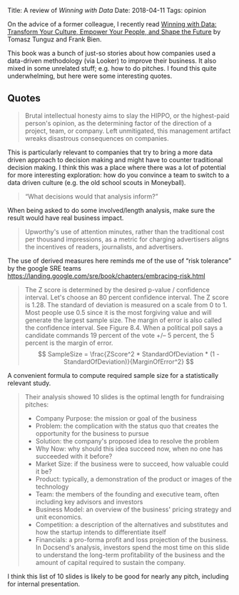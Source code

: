 Title: A review of <em>Winning with Data</em>
Date: 2018-04-11
Tags: opinion

On the advice of a former colleague, I recently read [Winning with Data: Transform Your Culture, Empower Your People, and Shape the Future](https://smile.amazon.com/Winning-Data-Transform-Culture-Empower-ebook/dp/B01G9FLALC) by Tomasz Tunguz and Frank Bien.

This book was a bunch of just-so stories about how companies used a data-driven methodology (via Looker) to improve their business. It also mixed in some unrelated stuff; e.g. how to do pitches. I found this quite underwhelming, but here were some interesting quotes.

## Quotes

> Brutal intellectual honesty aims to slay the HIPPO, or the highest-paid person's opinion, as the determining factor of the direction of a project, team, or company. Left unmitigated, this management artifact wreaks disastrous consequences on companies.

This is particularly relevant to companies that try to bring a more data driven approach to decision making and might have to counter traditional decision making. I think this was a place where there was a lot of potential for more interesting exploration: how do you convince a team to switch to a data driven culture (e.g. the old school scouts in Moneyball).

> “What decisions would that analysis inform?”

When being asked to do some involved/length analysis, make sure the result would have real business impact.

> Upworthy's use of attention minutes, rather than the traditional cost per thousand impressions, as a metric for charging advertisers aligns the incentives of readers, journalists, and advertisers.

The use of derived measures here reminds me of the use of “risk tolerance” by the google SRE teams https://landing.google.com/sre/book/chapters/embracing-risk.html

> The Z score is determined by the desired p-value / confidence interval. Let's choose an 80 percent confidence interval. The Z score is 1.28.
> The standard of deviation is measured on a scale from 0 to 1. Most people use 0.5 since it is the most forgiving value and will generate the largest sample size.
> The margin of error is also called the confidence interval. See Figure 8.4. When a political poll says a candidate commands 19 percent of the vote +/– 5 percent, the 5 percent is the margin of error.
$$ SampleSize = \frac{ZScore^2 * StandardOfDeviation * (1 -
StandardOfDeviation)}{MarginOfError^2} $$

A convenient formula to compute required sample size for a statistically
relevant study.
 
> Their analysis showed 10 slides is the optimal length for fundraising pitches:
> * Company Purpose: the mission or goal of the business
> * Problem: the complication with the status quo that creates the opportunity for the business to pursue
> * Solution: the company's proposed idea to resolve the problem
> * Why Now: why should this idea succeed now, when no one has succeeded with it before?
> * Market Size: if the business were to succeed, how valuable could it be?
> * Product: typically, a demonstration of the product or images of the technology
> * Team: the members of the founding and executive team, often including key advisors and investors
> * Business Model: an overview of the business' pricing strategy and unit economics.
> * Competition: a description of the alternatives and substitutes and how the startup intends to differentiate itself
> * Financials: a pro-forma profit and loss projection of the business. In Docsend's analysis, investors spend the most time on this slide to understand the long-term profitability of the business and the amount of capital required to sustain the company.
 
I think this list of 10 slides is likely to be good for nearly any pitch, including for internal presentation.
